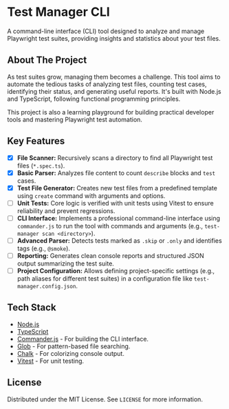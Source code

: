 # Test Manager CLI

A command-line interface (CLI) tool designed to analyze and manage Playwright test suites, providing insights and statistics about your test files.

## About The Project

As test suites grow, managing them becomes a challenge. This tool aims to automate the tedious tasks of analyzing test files, counting test cases, identifying their status, and generating useful reports. It's built with Node.js and TypeScript, following functional programming principles.

This project is also a learning playground for building practical developer tools and mastering Playwright test automation.

## Key Features

-   [x] **File Scanner:** Recursively scans a directory to find all Playwright test files (`*.spec.ts`).
-   [x] **Basic Parser:** Analyzes file content to count `describe` blocks and `test` cases.
-   [x] **Test File Generator:** Creates new test files from a predefined template using `create` command with arguments and options.
-   [ ] **Unit Tests:** Core logic is verified with unit tests using Vitest to ensure reliability and prevent regressions.
-   [ ] **CLI Interface:** Implements a professional command-line interface using `commander.js` to run the tool with commands and arguments (e.g., `test-manager scan <directory>`).
-   [ ] **Advanced Parser:** Detects tests marked as `.skip` or `.only` and identifies tags (e.g., `@smoke`).
-   [ ] **Reporting:** Generates clean console reports and structured JSON output summarizing the test suite.
-   [ ] **Project Configuration:** Allows defining project-specific settings (e.g., path aliases for different test suites) in a configuration file like `test-manager.config.json`.

## Tech Stack

-   [Node.js](https://nodejs.org/)
-   [TypeScript](https://www.typescriptlang.org/)
-   [Commander.js](https://github.com/tj/commander.js/) - For building the CLI interface.
-   [Glob](https://github.com/isaacs/node-glob) - For pattern-based file searching.
-   [Chalk](https://github.com/chalk/chalk) - For colorizing console output.
-   [Vitest](https://vitest.dev/) - For unit testing.

## License

Distributed under the MIT License. See `LICENSE` for more information.
